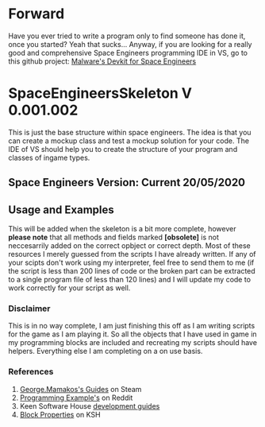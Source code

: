 # Forward
Have you ever tried to write a program only to find someone has done it, once you started? Yeah that sucks... Anyway, if you are looking for a really good and comprehensive Space Engineers programming IDE in VS, go to this github project: [Malware's Devkit for Space Engineers](https://github.com/malware-dev/MDK-SE)

# SpaceEngineersSkeleton V 0.001.002
This is just the base structure within space engineers. The idea is that you can create a mockup class and test a mockup solution for your code. The IDE of VS should help you to create the structure of your program and classes of ingame types.

## Space Engineers Version: Current 20/05/2020

## Usage and Examples
This will be added when the skeleton is a bit more complete, however **please note** that all methods and fields marked **\[obsolete]** is not neccesarrily added on the correct opbject or correct depth. Most of these resources I merely guessed from the scripts I have already written. If any of your scipts don't work using my interpreter, feel free to send them to me (if the script is less than 200 lines of code or the broken part can be extracted to a single program file of less than 120 lines) and I will update my code to work correctly for your script as well.

### Disclaimer
This is in no way complete, I am just finishing this off as I am writing scripts for the game as I am playing it. So all the objects that I have used in game in my programming blocks are included and recreating my scripts should have helpers. Everything else I am completing on a on use basis.

### References
1. [George.Mamakos's Guides](https://steamcommunity.com/sharedfiles/filedetails/?id=360966557) on Steam
1. [Programming Example's](https://www.reddit.com/r/spaceengineers/comments/3233pi/programming_tutorialexamples/)  on Reddit
1. Keen Software House [development guides](https://forum.keenswh.com/forums/programming-guides-and-tools.410941/)
1. [Block Properties](https://forum.keenswh.com/threads/guide-programmable-block-block-properties.7230273/#post-1285622310) on KSH
